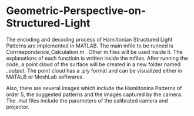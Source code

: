 # Geometric-Perspective-on-Structured-Light
The encoding and decoding process of Hamiltonian Structured Light Patterns are implemented in MATLAB. 
The main mfile to be runned is Corrrespondence_Calculation.m . Other m.files will be used inside it. The explanations of each functioin is written inside the mfiles. After running the code, a point cloud of the surface will be created in a new folder named _output. The point cloud has a .ply format and can be visualized either in MATALB or MeshLab softwares. 

Also, there are several images which include the Hamiltonina Patterns of order 5, the suggested patterns and the images captured by the camera. The .mat files include the parameters of the calibrated camera and projector.  
